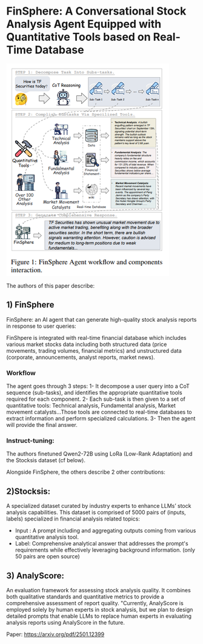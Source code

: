 # FinSphere: A Conversational Stock Analysis Agent Equipped with Quantitative Tools based on Real-Time Database

![FinShpere - Conversational Stock Analysis Agent](images/FinSphere.png)

The authors of this paper describe:
## 1) FinSphere 
FinSphere: an AI agent that can generate high-quality stock analysis reports in response to user queries:

FinShpere is integrated with real-time financial database which includes various market stocks data including both structured data (price movements, trading volumes, financial metrics) and unstructured data (corporate, announcements, analyst reports, market news).

### Workflow
The agent goes through 3 steps:
1- It decompose a user query into a CoT sequence (sub-tasks), and identifies the appropriate quantitative tools required for each component.
2- Each sub-task is then given to a set of quantitative tools: Technical analysis, Fundamental analysis, Market movement catalysts...Those tools are connected to real-time databases to extract information and perform specialized calculations. 
3- Then the agent will provide the final answer. 

### Instruct-tuning:
The authors finetuned Qwen2-72B using LoRa (Low-Rank Adaptation) and the Stocksis dataset (cf below).


Alongside FinSphere, the others describe 2 other contributions:

## 2)Stocksis: 
A specialized dataset curated by industry experts to enhance LLMs’ stock analysis capabilities.
This dataset is comprised of 5000 pairs of (inputs, labels) specialized in financial analysis related topics:
- Input : A prompt including and aggregating outputs coming from various quantitative analysis tool.
- Label: Comprehensive analytical answer that addresses the prompt's requirements while effectively leveraging background information.
(only 50 pairs are open source)


## 3) AnalyScore:
An evaluation framework for assessing stock analysis quality. It combines both qualitative standards and quantitative metrics to provide a comprehensive assessment of report quality. 
"Currently, AnalyScore is employed solely by human experts in stock analysis, but we plan to design detailed prompts that enable LLMs to replace human experts in evaluating analysis reports using AnalyScore in the future.


Paper: https://arxiv.org/pdf/2501.12399
